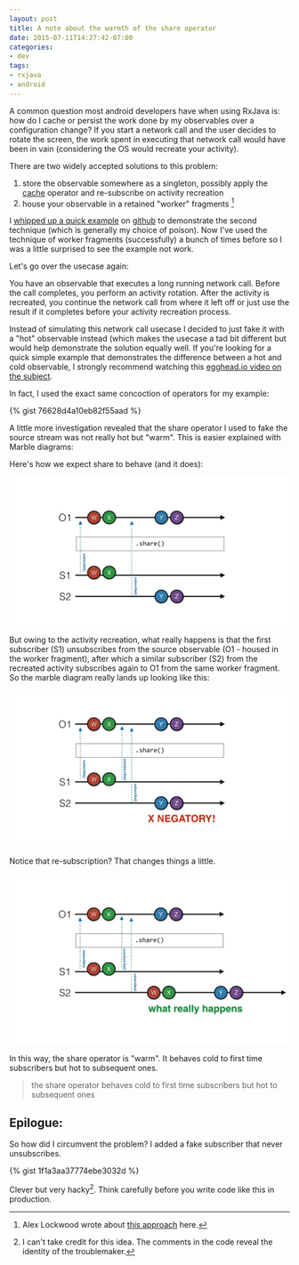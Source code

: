 ```yaml
---
layout: post
title: A note about the warmth of the share operator
date: 2015-07-11T14:27:42-07:00
categories:
- dev
tags:
- rxjava
- android
---
```


A common question most android developers have when using RxJava is: how do I cache or persist the work done by my observables over a configuration change? If you start a network call and the user decides to rotate the screen, the work spent in executing that network call would have been in vain (considering the OS would recreate your activity).

There are two widely accepted solutions to this problem:

1. store the observable somewhere as a singleton, possibly apply the [cache](https://github.com/ReactiveX/RxJava/wiki/Observable-Utility-Operators) operator and re-subscribe on activity recreation
2. house your observable in a retained "worker" fragments [^1]

I [whipped up a quick example](https://github.com/kaushikgopal/RxJava-Android-Samples#rotation-persist) on [github](https://github.com/kaushikgopal/RxJava-Android-Samples) to demonstrate the second technique (which is generally my choice of poison). Now I've used the technique of worker fragments (successfully) a bunch of times before so I was a little surprised to see the example not work.

Let's go over the usecase again: 

You have an observable that executes a long running network call. Before the call completes, you perform an activity rotation. After the activity is recreated, you continue the network call from where it left off or just use the result if it completes before your activity recreation process. 

Instead of simulating this network call usecase I decided to just fake it with a "hot" observable instead (which makes the usecase a tad bit different but would help demonstrate the solution equally well. If you're looking for a quick simple example that demonstrates the difference between a hot and cold observable, I strongly recommend watching this [egghead.io video on the subject](https://egghead.io/lessons/rxjs-demystifying-cold-and-hot-observables-in-rxjs).

In fact, I used the exact same concoction of operators for my example:

{% gist 76628d4a10eb82f55aad %}

A little more investigation revealed that the share operator I used to fake the source stream was not really hot but "warm". This is easier explained with Marble diagrams:

Here's how we expect share to behave (and it does):

![marble diag 1](/images/marble_diag_share_1.jpg "Marble Diagram share 1")

But owing to the activity recreation, what really happens is that the first subscriber (S1) unsubscribes from the source observable (O1 - housed in the worker fragment), after which a similar subscriber (S2) from the recreated activity subscribes again to O1 from the same worker fragment. So the marble diagram really lands up looking like this:

![marble diag 2](/images/marble_diag_share_2.jpg "Marble Diagram share 2")

Notice that re-subscription? That changes things a little. 

![marble diag 3](/images/marble_diag_share_3.jpg "Marble Diagram share 3")

In this way, the share operator is "warm". It behaves cold to first time subscribers but hot to subsequent ones.

> the share operator behaves cold to first time subscribers but hot to subsequent ones

## Epilogue:

So how did I circumvent the problem? I added a fake subscriber that never unsubscribes.

{% gist 1f1a3aa37774ebe3032d %}

Clever but very hacky[^2]. Think carefully before you write code like this in production.

[^1]: Alex Lockwood wrote about [this approach](http://www.androiddesignpatterns.com/2013/04/retaining-objects-across-config-changes.html) here.
[^2]: I can't take credit for this idea. The comments in the code reveal the identity of the troublemaker.